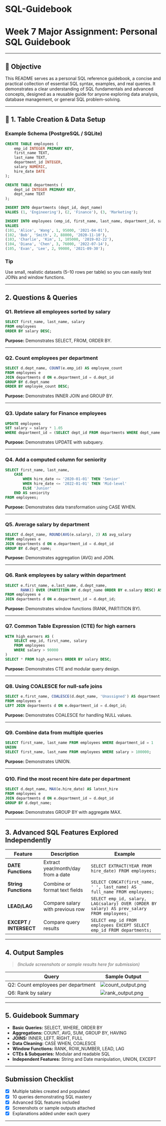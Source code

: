 # SQL-Guidebook

# Week 7 Major Assignment: Personal SQL Guidebook

---

## 🎯 Objective

This README serves as a personal SQL reference guidebook, a concise and practical collection of essential SQL syntax, examples, and real queries. It demonstrates a clear understanding of SQL fundamentals and advanced concepts, designed as a reusable guide for anyone exploring data analysis, database management, or general SQL problem-solving.

---

## 🧱 1. Table Creation & Data Setup

### Example Schema (PostgreSQL / SQLite)

```sql
CREATE TABLE employees (
    emp_id INTEGER PRIMARY KEY,
    first_name TEXT,
    last_name TEXT,
    department_id INTEGER,
    salary NUMERIC,
    hire_date DATE
);

CREATE TABLE departments (
    dept_id INTEGER PRIMARY KEY,
    dept_name TEXT
);

INSERT INTO departments (dept_id, dept_name)
VALUES (1, 'Engineering'), (2, 'Finance'), (3, 'Marketing');

INSERT INTO employees (emp_id, first_name, last_name, department_id, salary, hire_date)
VALUES
(101, 'Alice', 'Wang', 1, 95000, '2021-04-01'),
(102, 'Bob', 'Smith', 2, 88000, '2020-11-10'),
(103, 'Charlie', 'Kim', 1, 105000, '2019-02-22'),
(104, 'Diana', 'Chen', 3, 76000, '2022-07-14'),
(105, 'Evan', 'Lee', 2, 99000, '2021-09-30');
```

### Tip

Use small, realistic datasets (5–10 rows per table) so you can easily test JOINs and window functions.

---

## 2. Questions & Queries

### Q1. Retrieve all employees sorted by salary

```sql
SELECT first_name, last_name, salary
FROM employees
ORDER BY salary DESC;
```

**Purpose:** Demonstrates SELECT, FROM, ORDER BY.

---

### Q2. Count employees per department

```sql
SELECT d.dept_name, COUNT(e.emp_id) AS employee_count
FROM employees e
JOIN departments d ON e.department_id = d.dept_id
GROUP BY d.dept_name
ORDER BY employee_count DESC;
```

**Purpose:** Demonstrates INNER JOIN and GROUP BY.

---

### Q3. Update salary for Finance employees

```sql
UPDATE employees
SET salary = salary * 1.05
WHERE department_id = (SELECT dept_id FROM departments WHERE dept_name = 'Finance');
```

**Purpose:** Demonstrates UPDATE with subquery.

---

### Q4. Add a computed column for seniority

```sql
SELECT first_name, last_name,
    CASE
        WHEN hire_date <= '2020-01-01' THEN 'Senior'
        WHEN hire_date <= '2022-01-01' THEN 'Mid-level'
        ELSE 'Junior'
    END AS seniority
FROM employees;
```

**Purpose:** Demonstrates data transformation using CASE WHEN.

---

### Q5. Average salary by department

```sql
SELECT d.dept_name, ROUND(AVG(e.salary), 2) AS avg_salary
FROM employees e
JOIN departments d ON e.department_id = d.dept_id
GROUP BY d.dept_name;
```

**Purpose:** Demonstrates aggregation (AVG) and JOIN.

---

### Q6. Rank employees by salary within department

```sql
SELECT e.first_name, e.last_name, d.dept_name,
       RANK() OVER (PARTITION BY d.dept_name ORDER BY e.salary DESC) AS rank_in_dept
FROM employees e
JOIN departments d ON e.department_id = d.dept_id;
```

**Purpose:** Demonstrates window functions (RANK, PARTITION BY).

---

### Q7. Common Table Expression (CTE) for high earners

```sql
WITH high_earners AS (
    SELECT emp_id, first_name, salary
    FROM employees
    WHERE salary > 90000
)
SELECT * FROM high_earners ORDER BY salary DESC;
```

**Purpose:** Demonstrates CTE and modular query design.

---

### Q8. Using COALESCE for null-safe joins

```sql
SELECT e.first_name, COALESCE(d.dept_name, 'Unassigned') AS department
FROM employees e
LEFT JOIN departments d ON e.department_id = d.dept_id;
```

**Purpose:** Demonstrates COALESCE for handling NULL values.

---

### Q9. Combine data from multiple queries

```sql
SELECT first_name, last_name FROM employees WHERE department_id = 1
UNION
SELECT first_name, last_name FROM employees WHERE salary > 100000;
```

**Purpose:** Demonstrates UNION.

---

### Q10. Find the most recent hire date per department

```sql
SELECT d.dept_name, MAX(e.hire_date) AS latest_hire
FROM employees e
JOIN departments d ON e.department_id = d.dept_id
GROUP BY d.dept_name;
```

**Purpose:** Demonstrates GROUP BY with aggregate MAX.

---

## 3. Advanced SQL Features Explored Independently

| Feature                | Description                        | Example                                                                                    |
| ---------------------- | ---------------------------------- | ------------------------------------------------------------------------------------------ |
| **DATE Functions**     | Extract year/month/day from a date | `SELECT EXTRACT(YEAR FROM hire_date) FROM employees;`                                      |
| **String Functions**   | Combine or format text fields      | `SELECT CONCAT(first_name, ' ', last_name) AS full_name FROM employees;`                   |
| **LEAD/LAG**           | Compare salary with previous row   | `SELECT emp_id, salary, LAG(salary) OVER (ORDER BY salary) AS prev_salary FROM employees;` |
| **EXCEPT / INTERSECT** | Compare query results              | `SELECT emp_id FROM employees EXCEPT SELECT emp_id FROM departments;`                      |

---

## 4. Output Samples

> *(Include screenshots or sample results here for submission)*

| Query                              | Sample Output           |
| ---------------------------------- | ----------------------- |
| Q2: Count employees per department | ![count\_output.png](#) |
| Q6: Rank by salary                 | ![rank\_output.png](#)  |

---

## 5. Guidebook Summary

* **Basic Queries:** SELECT, WHERE, ORDER BY
* **Aggregations:** COUNT, AVG, SUM, GROUP BY, HAVING
* **JOINS:** INNER, LEFT, RIGHT, FULL
* **Data Cleaning:** CASE WHEN, COALESCE
* **Window Functions:** RANK, ROW_NUMBER, LEAD, LAG
* **CTEs & Subqueries:** Modular and readable SQL
* **Independent Features:** String and Date manipulation, UNION, EXCEPT

---

## Submission Checklist

* [x] Multiple tables created and populated
* [x] 10 queries demonstrating SQL mastery
* [x] Advanced SQL features included
* [x] Screenshots or sample outputs attached
* [x] Explanations added under each query

---
